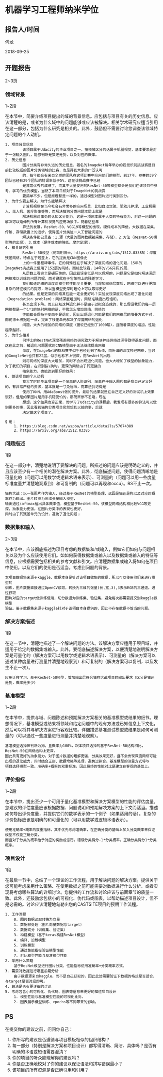 # 机器学习工程师纳米学位

## 报告人/时间
何龙

2018-09-25

## 开题报告
2~3页

### 领域背景
1~2段

在本节中，简要介绍项目提出的域的背景信息。应包括与项目有关的历史信息。应该清楚的是，或者为什么域中的问题能够或应该被解决。相关学术研究应适当引用在这一部分，包括为什么研究是相关的。此外，鼓励但不需要讨论您调查该领域特定问题的个人动机。

    1. 项目背景信息
            该项目属于Udacity的毕业项目之一，按领域区分的话属于机器视觉，基本要求是对于一张输入图片，能够判断是猫还是狗，以及对应的概率。
    2. 历史信息
            图片分类有非常久远的历史信息，著名的ImageNet每年举办的视觉识别挑战赛是目前比较权威的图片分类领域的比赛，也是得到大家的广泛认可
            的，每年都会有来自全球的团队在这项比赛中应用他们的模型，到17年，参赛的39个团队已经有29个团队的错误率低于5%，这在该挑战赛中已经
            是非常优秀的成绩了，而其中大量使用的ResNet-50等模型都会是我们在该项目中参考、学习的优秀模型，当然了本项目相对于ImageNet的挑战赛
            要简单不少，但是原理都是一样的，通过模型对图片进行类别区分。
    3. 为什么要去解决，为什么能够解决
            计算机视觉在当今社会有非常多的应用场景，比如自动驾驶、婴幼儿护理、工业机器人、无人机、医疗影像等等，而解决猫狗分类问题本质上就是
            解决机器对事务的认知区分能力，这是一项原本属于人类的特有能力，对这一问题的解决可以延伸到所有计算机视觉的应用场景中。随着这些年
            算法的发展，ResNet-50、VGG19等模型的出现，硬件成本的降低，大数据在采集、传输、存储数据上的进步，使得图片分类这一人工智能问题的
            解决条件都已具备：1.源（大量的图片数据被采集、存储），2.方法（ResNet-50模型等的出现），3.成本（硬件成本的降低，摩尔定理）。
    4. 相关研究引用
            ResNet-50模型（何凯明博士，https://arxiv.org/abs/1512.03385）：深度残差网络，特点在于残差上，它的提出是CNN图像史
            上的一件里程碑事件。它的特殊性在于解决了深度网络的退化问题，15年的ImageNet挑战赛上使用了152层的网络，而相比较看，14年的VGG只有19层，
            从层数上看完全是碾压性的，因此错误率低是可以理解的，问题是它是如何解决深层网络难以训练的问题的呢，而关键就在于它架构上的残差学习，
            我们知道网络的深度对模型的性能至关重要，当增加网络层数后，网络可以进行更加复杂的特征模式的提取，所以当模型更深时理论上可以取得更好
            的结果。但是更深的网络其性能一定会更好吗？实验发现深度网络出现了退化问题（Degradation problem）：网络深度增加时，网络准确度出现饱和，
            甚至出现下降。而且已知这种退化并不是由于过拟合造成的，那么假设我们的每一层网络都是一个1*1的映射网络的话，不管怎么增加网络，网络的
            性能都会保持不变而不是退化，因此出现退化可能是我们的网络层的堆叠方式不对，而何博士根据这一点，提出了残差单元解决了深度网络的退化
            问题，大大的增加的网络的深度（据说已经到了1000层），且随着深度的增加，性能越来越好。
    5. 为什么相关
            何博士的RestNet深度残差网络的研究致力于解决神经网络过深导致得退化问题，而这在此之前，被退化问题困扰的CNN模型由于无法继续提高网络
            深度，在ImageNet的挑战赛中似乎已经达到了瓶颈，而所谓的深度神经网络，当时的GoogleNet也只有22层，似乎也称不上很深，而ResNet的出现
            则将网络的深度大大增加，同时不会出现退化问题，也大大增加了模型的抽象能力，对于我们的项目，在识别猫\狗时，更深的网络由于其更强的
            抽象能力，也能达到更好的效果；
    6. 做该项目的个人动机
            我大学时的毕业项目是一个简单的人脸识别，简单在于输入图片都是我自己定义好的，有非常严格的要求，基本就是一寸免冠照，而算法我记得是
            使用了KNN，用AdaBoost做的提升，最后的结果就是在自己定义好的测试机上效果很好，但是如果图片是用手机随便怕的，那简直惨不忍睹，现在
            想想，这个结果也算正常，而学习了Udacity的课程后，我发现有很多的算法可以做到更多的事，因此看到猫狗分类项目突然想到以前的事，后就
            决定做这个项目了。

    引用：
        1. https://blog.csdn.net/wspba/article/details/57074389
        2. https://arxiv.org/abs/1512.03385

### 问题描述
1段

在这一部分中，清楚地说明了要解决的问题。所描述的问题应该是明确定义的，并且应该至少有一个相关的潜在解决方案。此外，彻底描述问题，使得问题清晰地是可量化的（问题可以用数学或逻辑术语来表示）、可测量的（问题可以用一些度量标准度量并清楚地观察到）和可复制的（问题可以再现和occu）。RS不止一次。

    猫狗大战：以一张图片作为输入，经过基于ResNet的模型处理，返回是猫还是狗以及对应的概率作为输出。图片转换为三维张量输入模型，
    输出通过softmax给出具体概率值，模型基于ResNet-50，该模型网络结构相比较VGG等更深，抽象能力更强，在图片分类中的表现也更好，
    同时由于其残差单元的设计，避免了退化问题；

### 数据集和输入
2~3段

在本节中，应该彻底描述为项目考虑的数据集和/或输入，例如它们如何与问题相关以及为什么应该使用它们。如如何获得数据集或输入以及数据集或输入的特征等信息，应根据需要包括相关的参考文献和引文。应清楚数据集或输入将如何在项目中使用，以及它们的使用是否适当。考虑到问题的背景。

    本项目数据集来源于kaggle，数据本身是针对该项目收集的数据，所以可以使用他们来进行模型的
    训练，图片数据直接通过OpenCV读取，转换为三维的张量(长,宽,3),3表示RGB的三通道。通过获取
    图片对应的target做训练使用，切分数据为训练集、验证集，避免每次都需要提交到kaggle做模型
    验证。鉴于数据集来源于kaggle针对于该项目本身提供的，因此不存在数据不恰当的问题。

### 解决方案描述
1段

在这一节中，清楚地描述了一个解决问题的方法。该解决方案应适用于项目域，并适用于给定的数据集或输入。此外，要彻底描述解决方案，以便清楚地说明解决方案是可量化的（解决方案可以用数学或逻辑术语表示）、可测量的（解决方案可以通过某种度量进行测量并清楚地观察到）和可复制的（解决方案可以复制，以及发生不止一次）。

	应用迁移学习，基于ResNet-50模型，增加输出层符合猫狗大战项目的输出要求（区分是猫还是狗，概率是多少）

### 基准模型
1~2段

在本节中，提供与域、问题陈述和预期解决方案相关的基准模型或结果的细节。理想情况下，基准模型或结果将领域和给定问题中的现有方法或已知信息上下文化，然后可以将其与解决方案进行客观比较。详细描述基准测试模型或结果是如何可测量的（可以通过一些度量进行测量并清楚地观察）。

    基准模型选择恒判断为狗，且概率为100%，跟本项目选择的基于ResNet-50结构相比，ResNet-50在网络结构上更深，
    因此具有更好的抽象能力，对于图片数据的理解更强，分类效果更好，且不会出现深度网络可能
    出现的退化能力，同时结合正则、数据增强等处理，避免过拟合。基准模型的测量方式将与
    项目选择模型一致，准确率+概率的双重标准，因此最终的性能对比是建立在客观的基础上。

### 评价指标
1~2段

在本节中，提出至少一个可用于量化基准模型和解决方案模型的性能的评估度量。您建议的评估度量应该根据数据、问题说明和预期解决方案的上下文而适当。描述如何导出评价度量，并提供它们的数学表示的一个例子（如果适用的话）。复杂的评价指标应该是明确的和可量化的（可以用数学或逻辑术语表示）。

    使用准确率+概率的双重指标，其中优先考虑准确率，在正确分类的基础上加入分类概率来保证模型不仅能正确分类，
    而且对于分类的概率给予对应的奖励或惩罚。错误分类得分-1*分类概率，正确分类得分1*分类概率。

### 项目设计
1段

在最后一节中，总结了一个理论的工作流程，用于解决问题的解决方案。提供关于您可能考虑采用什么策略、在使用数据之前可能需要对数据进行什么分析、或者实现将考虑哪些算法的详细讨论。您提供的工作流和讨论应该与前面章节的质量一致。此外，还鼓励您包括小的可视化、伪代码或图表，以帮助描述项目设计，但不是必需的。讨论应该清楚地勾勒出您的CASTSITE项目的预期工作流程。

    1. 工作流程
        0. 图片数据读取转换为向量
        1. 数据预处理（图片向量数据与target）
        2. 数据切分（训练集、验证集）
        3. 构建模型（基于keras构建ResNet模型）
        4. 编译、加载模型
        5. 训练模型
        6. 通过性能指标验证模型性能
        7. 对比模型性能与基准模型性能
    2. 采用什么策略
        基于ResNet模型进行图片分类，性能指标使用准确率+分类概率方式。
    3. 需要对数据进行哪些前期分析
        由于数据源来自kaggle，而不是自己获取的，因此此处需要验证下数据的格式是否适合、与target是否对应即可。
    4. 算法是否有更详细的讨论
    5. 考虑包含小的可视化、伪代码、图表等信息来更好的描述项目设计
        1. 模型性能与基准模型性能的可视化比对。
        2. 图表展示模型训练、epochs等不同带来的影响。

## PS
在提交你的建议之前，问问你自己：
1. 你所写的建议是否遵循与项目模板相似的组织结构？
2. 每一部分（特别是解决方案和项目设计）都写得清晰、简洁、具体吗？是否有明确的术语或短语需要澄清？
3. 你的项目的听众能理解你的建议吗？
4. 你是否正确地校对了你的建议以保证语法和拼写错误最小？
5. 该项目的所有资源是否正确引用和引用？
